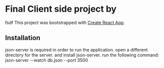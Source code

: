 # Final Client side project by 
fsdf
This project was bootstrapped with [Create React App](https://github.com/facebook/create-react-app).

## Installation

json-server is required in order to run the application.
open a different directory for the server. and install json-server.
run the following command:
json-server --watch db.json --port 3500